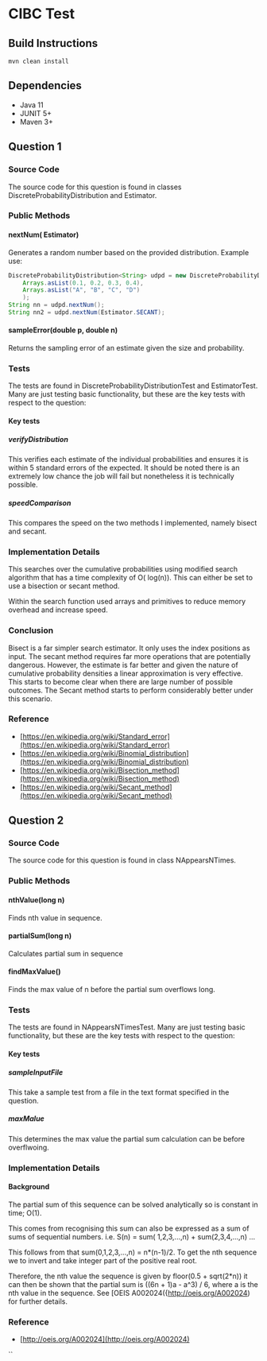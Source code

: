 # CIBC Test

## Build Instructions

```shell
mvn clean install
```

## Dependencies

* Java 11
* JUNIT 5+
* Maven 3+

## Question 1

### Source Code

The source code for this question is found in classes DiscreteProbabilityDistribution and Estimator.

### Public Methods

#### nextNum(<optional> Estimator)
Generates a random number based on the provided distribution.
Example use:
```java
DiscreteProbabilityDistribution<String> udpd = new DiscreteProbabilityDistribution<>(
    Arrays.asList(0.1, 0.2, 0.3, 0.4),
    Arrays.asList("A", "B", "C", "D")
    );
String nn = udpd.nextNum();
String nn2 = udpd.nextNum(Estimator.SECANT);
```

#### sampleError(double p, double n)
Returns the sampling error of an estimate given the  size and probability.

### Tests

The tests are found in DiscreteProbabilityDistributionTest and EstimatorTest. Many are just testing basic functionality,
but these are the key tests with respect to the question:

#### Key tests

##### verifyDistribution

This verifies each estimate of the individual probabilities and ensures it is within 5 standard errors of the expected.
It should be noted there is an extremely low chance the job will fail but nonetheless it is technically possible.

##### speedComparison

This compares the speed on the two methods I implemented, namely bisect and secant.

### Implementation Details

This searches over the cumulative probabilities using modified search algorithm that has a time complexity of O(
log(n)). This can either be set to use a bisection or secant method.

Within the search function used arrays and primitives to reduce memory overhead and increase speed.

### Conclusion

Bisect is a far simpler search estimator. It only uses the index positions as input. The secant method requires far more
operations that are potentially dangerous. However, the estimate is far better and given the nature of cumulative
probability densities a linear approximation is very effective. This starts to become clear when there are large number
of possible outcomes. The Secant method starts to perform considerably better under this scenario.

### Reference

* [https://en.wikipedia.org/wiki/Standard_error](https://en.wikipedia.org/wiki/Standard_error)
* [https://en.wikipedia.org/wiki/Binomial_distribution](https://en.wikipedia.org/wiki/Binomial_distribution)
* [https://en.wikipedia.org/wiki/Bisection_method](https://en.wikipedia.org/wiki/Bisection_method)
* [https://en.wikipedia.org/wiki/Secant_method](https://en.wikipedia.org/wiki/Secant_method)

## Question 2

### Source Code

The source code for this question is found in class NAppearsNTimes.

### Public Methods

#### nthValue(long n)
Finds nth value in sequence.

#### partialSum(long n)
Calculates partial sum in sequence

#### findMaxValue()
Finds the max value of n before the partial sum overflows long. 

### Tests

The tests are found in NAppearsNTimesTest. Many are just testing basic functionality, but these are the key tests with
respect to the question:

#### Key tests

##### sampleInputFile

This take a sample test from a file in the text format specified in the question.

##### maxMalue

This determines the max value the partial sum calculation can be before overflwoing.

### Implementation Details

#### Background

The partial sum of this sequence can be solved analytically so is constant in time; O(1).

This comes from recognising this sum can also be expressed as a sum of sums of sequential numbers. i.e. S(n) = sum(
1,2,3,...,n) + sum(2,3,4,...,n) ...

This follows from that sum(0,1,2,3,...,n) = n*(n-1)/2. To get the nth sequence we to invert and take integer part of the
positive real root.

Therefore, the nth value the sequence is given by floor(0.5 + sqrt(2*n)) it can then be shown that the partial sum is
((6n + 1)a - a^3) / 6, where a is the nth value in the sequence. See [OEIS A002024({http://oeis.org/A002024) for further
details.

### Reference

* [http://oeis.org/A002024](http://oeis.org/A002024)

``

